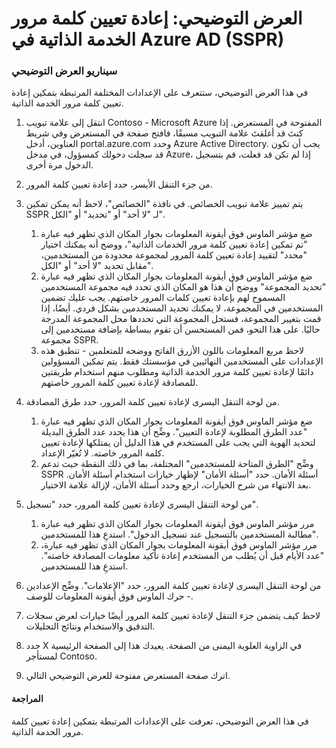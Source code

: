 ﻿---
Demo:
    title: 'إعادة تعيين كلمة مرور الخدمة الذاتية في Azure AD'
    module: 'الوحدة 2، الدرس 2: وصف قدرات حلول إدارة الوصول والهوية في Microsoft: وصف طرق المصادقة المختلفة في Azure AD'
---

# العرض التوضيحي: إعادة تعيين كلمة مرور الخدمة الذاتية في Azure AD (SSPR)

### سيناريو العرض التوضيحي

في هذا العرض التوضيحي، ستتعرف على الإعدادات المختلفة المرتبطة بتمكين إعادة تعيين كلمة مرور الخدمة الذاتية.

1. انتقل إلى علامة تبويب Contoso - Microsoft Azure المفتوحة في المستعرض. إذا كنتَ قد أغلقتَ علامة التبويب مسبقًا، فافتح صفحة في المستعرض وفي شريط العناوين، أدخل portal.azure.com وحدد Azure Active Directory. يجب أن تكون قد سجلت دخولك كمسؤول، في مدخل Azure، إذا لم تكن قد فعلت، قم بتسجيل الدخول مرة أخرى.

1. من جزء التنقل الأيسر، حدد إعادة تعيين كلمة المرور.

1. يتم تمييز علامة تبويب الخصائص.  في نافذة "الخصائص"، لاحظ أنه يمكن تمكين SSPR لـ "لا أحد" أو "تحديد" أو "الكل".
    1. ضع مؤشر الماوس فوق أيقونة المعلومات بجوار المكان الذي تظهر فيه عبارة "تم تمكين إعادة تعيين كلمة مرور الخدمات الذاتية"، ووضح أنه يمكنك اختيار "محدد" لتقييد إعادة تعيين كلمة المرور لمجموعة محدودة من المستخدمين، مقابل تحديد "لا أحد" أو "الكل".
    1. ضع مؤشر الماوس فوق أيقونة المعلومات بجوار المكان الذي تظهر فيه عبارة "تحديد المجموعة" ووضح أن هذا هو المكان الذي تحدد فيه مجموعة المستخدمين المسموح لهم بإعادة تعيين كلمات المرور خاصتهم.   يجب عليك تضمين المستخدمين في المجموعة، لا يمكنك تحديد المستخدمين بشكل فردي.  أيضًا، إذا قمت بتغيير المجموعة، فستحل المجموعة التي تحددها محل المجموعة المدرجة حاليًا.  على هذا النحو، فمن المستحسن أن تقوم ببساطة بإضافة مستخدمين إلى مجموعة SSPR.
    1. لاحظ مربع المعلومات باللون الأزرق الفاتح ووضحه للمتعلمين - تنطبق هذه الإعدادات على المستخدمين النهائيين في مؤسستك فقط. يتم تمكين المسؤولين دائمًا لإعادة تعيين كلمة مرور الخدمة الذاتية ومطلوب منهم استخدام طريقتين للمصادقة لإعادة تعيين كلمة المرور خاصتهم.

1. من لوحة التنقل اليسرى لإعادة تعيين كلمة المرور، حدد طرق المصادقة.
    1. ضع مؤشر الماوس فوق أيقونة المعلومات بجوار المكان الذي تظهر فيه عبارة "عدد الطرق المطلوبة لإعادة التعيين".  وضِّح أن هذا يحدد عدد الطرق البديلة لتحديد الهوية التي يجب على المستخدم في هذا الدليل أن يمتلكها لإعادة تعيين كلمة المرور خاصته.   لا تُغيّر الإعداد.
    1. وضِّح "الطرق المتاحة للمستخدمين" المختلفة، بما في ذلك النقطة حيث تدعم SSPR أسئلة الأمان. حدد "أسئلة الأمان" لإظهار خيارات استخدام أسئلة الأمان. بعد الانتهاء من شرح الخيارات، ارجع وحدد أسئلة الأمان، لإزالة علامة الاختيار.

1. من لوحة التنقل اليسرى لإعادة تعيين كلمة المرور، حدد "تسجيل".
    1. مرر مؤشر الماوس فوق أيقونة المعلومات بجوار المكان الذي تظهر فيه عبارة "مطالبة المستخدمين بالتسجيل عند تسجيل الدخول".   استدعِ هذا للمستخدمين.  
    1. مرر مؤشر الماوس فوق أيقونة المعلومات بجوار المكان الذي تظهر فيه عبارة، "عدد الأيام قبل أن يُطلب من المستخدم إعادة تأكيد معلومات المصادقة خاصته".   استدعِ هذا للمستخدمين.  

1. من لوحة التنقل اليسرى لإعادة تعيين كلمة المرور، حدد "الإعلامات".  وضِّح الإعدادين - حرك الماوس فوق أيقونة المعلومات للوصف.

1. لاحظ كيف يتضمن جزء التنقل لإعادة تعيين كلمة المرور أيضًا خيارات لعرض سجلات التدقيق والاستخدام ونتائج التحليلات.

1. حدد X في الزاوية العلوية اليمنى من الصفحة. يعيدك هذا إلى الصفحة الرئيسية لمستأجر Contoso.

1. اترك صفحة المستعرض مفتوحة للعرض التوضيحي التالي.

#### المراجعة

في هذا العرض التوضيحي، تعرفت على الإعدادات المرتبطة بتمكين إعادة تعيين كلمة مرور الخدمة الذاتية. 

